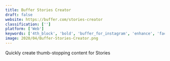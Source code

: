 ```yaml
---
title: Buffer Stories Creator
draft: false 
website: https://buffer.com/stories-creator
classification: ['']
platform: ['Web']
keywords: ['4th_block', 'bold', 'buffer_for_instagram', 'enhance', 'facebook_creator_studio', 'font_candy', 'hippo_video', 'how-to_story_creator', 'insense_stories_video_editor', 'mavsocial', 'pablo', 'photo_creator', 'piclab', 'publbox', 'quotepik', 'react_insta_stories', 'tldr_stories', 'teletype', 'twimmage', 'typorama']
image: 2020/04/Buffer-Stories-Creator.png
---
```

Quickly create thumb-stopping content for Stories